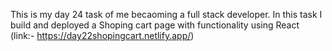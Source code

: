 This is my day 24 task of me becaoming a full stack developer. In this task I build and deployed a Shoping cart page with functionality using React (link:- https://day22shopingcart.netlify.app/)
